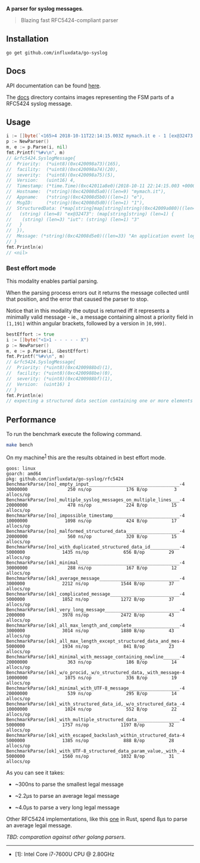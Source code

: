 **A parser for syslog messages**.

> Blazing fast RFC5424-compliant parser

## Installation

```
go get github.com/influxdata/go-syslog
```

## Docs

API documentation can be found [here](https://godoc.org/github.com/influxdata/go-syslog/rfc5424).

The [docs](docs/) directory contains images representing the FSM parts of a RFC5424 syslog message.

## Usage


```go
i := []byte(`<165>4 2018-10-11T22:14:15.003Z mymach.it e - 1 [ex@32473 iut="3"] An application event log entry...`)
p := NewParser()
m, e := p.Parse(i, nil)
fmt.Printf("%#v\n", m)
// &rfc5424.SyslogMessage{
//  Priority:  (*uint8)(0xc420098a73)(165),
//  facility:  (*uint8)(0xc420098a74)(20),
//  severity:  (*uint8)(0xc420098a75)(5),
//  Version:   (uint16) 4,
//  Timestamp: (*time.Time)(0xc42011a8e0)(2018-10-11 22:14:15.003 +0000 UTC),
//  Hostname:  (*string)(0xc42008d5a0)((len=9) "mymach.it"),
//  Appname:   (*string)(0xc42008d5b0)((len=1) "e"),
//  MsgID:     (*string)(0xc42008d5d0)((len=1) "1"),
//  StructuredData: (*map[string]map[string]string)(0xc42009a080)((len=1) {
//   (string) (len=8) "ex@32473": (map[string]string) (len=1) {
//    (string) (len=3) "iut": (string) (len=1) "3"
//   }
//  }),
//  Message: (*string)(0xc42008d5e0)((len=33) "An application event log entry...")
// }
fmt.Println(e)
// <nil>
```

### Best effort mode

This modality enables partial parsing.

When the parsing process errors out it returns the message collected until that position, and the error that caused the parser to stop.

Notice that in this modality the output is returned iff it represents a minimally valid message - ie., a message containing almost a priority field in `[1,191]` within angular brackets, followed by a version in `]0,999]`.

```go
bestEffort := true
i := []byte("<1>1 - - - - - X")
p := NewParser()
m, e := p.Parse(i, &bestEffort)
fmt.Printf("%#v\n", m)
// &rfc5424.SyslogMessage{
//	Priority: (*uint8)(0xc4200988bd)(1),
//  facility: (*uint8)(0xc4200988be)(0),
//  severity: (*uint8)(0xc4200988bf)(1),
//  Version:  (uint16) 1
// }
fmt.Println(e)
// expecting a structured data section containing one or more elements (`[id( key="value")*]+`) or a nil value [col 15]
```

## Performance

To run the benchmark execute the following command.

```bash
make bench
```

On my machine<sup>[1](#mymachine)</sup> this are the results obtained in best effort mode.

```
goos: linux
goarch: amd64
pkg: github.com/influxdata/go-syslog/rfc5424
BenchmarkParse/[no]_empty_input__________________________________-4             30000000               250 ns/op             176 B/op          3 allocs/op
BenchmarkParse/[no]_multiple_syslog_messages_on_multiple_lines___-4             20000000               478 ns/op             224 B/op         15 allocs/op
BenchmarkParse/[no]_impossible_timestamp_________________________-4             10000000              1098 ns/op             424 B/op         17 allocs/op
BenchmarkParse/[no]_malformed_structured_data____________________-4             20000000               560 ns/op             320 B/op         15 allocs/op
BenchmarkParse/[no]_with_duplicated_structured_data_id___________-4              5000000              1435 ns/op             656 B/op         29 allocs/op
BenchmarkParse/[ok]_minimal______________________________________-4             30000000               288 ns/op             167 B/op         12 allocs/op
BenchmarkParse/[ok]_average_message______________________________-4              3000000              2212 ns/op            1544 B/op         37 allocs/op
BenchmarkParse/[ok]_complicated_message__________________________-4              5000000              1852 ns/op            1272 B/op         37 allocs/op
BenchmarkParse/[ok]_very_long_message____________________________-4              2000000              3978 ns/op            2472 B/op         43 allocs/op
BenchmarkParse/[ok]_all_max_length_and_complete__________________-4              3000000              3014 ns/op            1880 B/op         43 allocs/op
BenchmarkParse/[ok]_all_max_length_except_structured_data_and_mes-4              5000000              1934 ns/op             841 B/op         23 allocs/op
BenchmarkParse/[ok]_minimal_with_message_containing_newline______-4             20000000               363 ns/op             186 B/op         14 allocs/op
BenchmarkParse/[ok]_w/o_procid,_w/o_structured_data,_with_message-4             10000000              1075 ns/op             336 B/op         19 allocs/op
BenchmarkParse/[ok]_minimal_with_UTF-8_message___________________-4             20000000               539 ns/op             295 B/op         14 allocs/op
BenchmarkParse/[ok]_with_structured_data_id,_w/o_structured_data_-4             10000000              1024 ns/op             552 B/op         22 allocs/op
BenchmarkParse/[ok]_with_multiple_structured_data________________-4              5000000              1757 ns/op            1197 B/op         32 allocs/op
BenchmarkParse/[ok]_with_escaped_backslash_within_structured_data-4              5000000              1385 ns/op             888 B/op         28 allocs/op
BenchmarkParse/[ok]_with_UTF-8_structured_data_param_value,_with_-4              5000000              1560 ns/op            1032 B/op         31 allocs/op
```

As you can see it takes:

* ~300ns to parse the smallest legal message

* ~2.2µs to parse an average legal message

* ~4.0µs to parse a very long legal message

Other RFC5424 implementations, like this [one](https://github.com/roguelazer/rust-syslog-rfc5424) in Rust, spend 8µs to parse an average legal message.

_TBD: comparation against other golang parsers_.

---

* <a name="mymachine">[1]</a>: Intel Core i7-7600U CPU @ 2.80GHz
